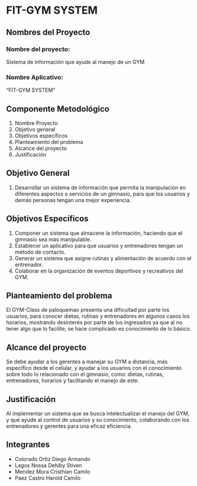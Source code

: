 # FIT-GYM SYSTEM
## Nombres del Proyecto
### Nombre del proyecto: 
Sistema de información que ayude al manejo de un GYM
### Nombre Aplicativo:
“FIT-GYM SYSTEM”
## Componente Metodológico 
1. Nombre Proyecto
2. Objetivo general
3. Objetivos específicos
4. Planteamiento del problema
5. Alcance del proyecto
6. Justificación
## Objetivo General
1. Desarrollar un sistema de información que permita la manipulación en diferentes aspectos o servicios de un gimnasio, para que los usuarios y demás personas tengan una mejor experiencia.
## Objetivos Específicos
1. Componer un sistema que almacene la información, haciendo que el gimnasio sea más manipulable.
2. Establecer un aplicativo para que usuarios y entrenadores tengan un método de contacto.
3. Generar un sistema que asigne rutinas y alimentación de acuerdo con el entrenador. 
4. Colaborar en la organización de eventos deportivos y recreativos del GYM. 
## Planteamiento del problema
El GYM-Class de paloquemao presenta una dificultad por parte los usuarios, para conocer dietas, rutinas y entrenadores en algunos casos los horarios, mostrando desinterés por parte de los ingresados ya que al no tener algo que lo facilite, se hace complicado es conocimiento de lo básico. 
## Alcance del proyecto
Se debe ayudar a los gerentes a manejar su GYM a distancia, más específico desde el celular, y ayudar a los usuarios con el conocimiento sobre todo lo relacionado con el gimnasio, como: dietas, rutinas, entrenadores, horarios y facilitando el manejo de este.
## Justificación
Al implementar un sistema que se busca intelectualizar el manejo del GYM, y que ayude al control de usuarios y su conocimiento, colaborando con los entrenadores y gerentes para una eficaz eficiencia.  
## Integrantes
- Colorado Ortiz Diego Armando
- Lagos Nossa Dehiby Stiven
- Mendez Mora Cristhian  Camilo 
- Paez Castro Harold Camilo 

